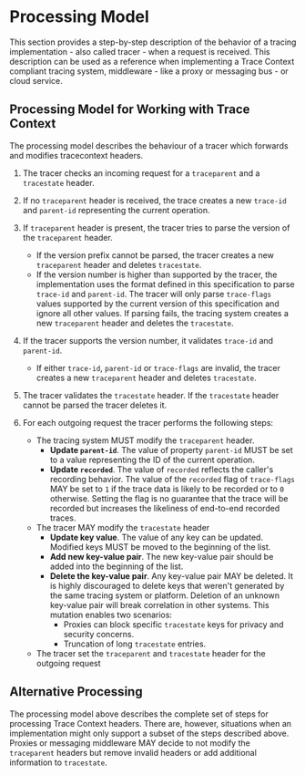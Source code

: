 # Processing Model

This section provides a step-by-step description of the behavior of a tracing
implementation - also called tracer -  when a request is received. This
description can be used as a reference when implementing a Trace Context
compliant tracing system, middleware - like a proxy or messaging bus -  or cloud
service.

## Processing Model for Working with Trace Context

The processing model describes the behaviour of a tracer which forwards and modifies tracecontext headers.

1. The tracer checks an incoming request for a `traceparent` and a `tracestate`
   header.
2. If no `traceparent` header is received, the trace creates a new `trace-id`
   and `parent-id` representing the current operation.

1. If `traceparent` header is present, the tracer tries to parse the version of the `traceparent` header.
   - If the version prefix cannot be parsed, the tracer creates   a new `traceparent` header and deletes `tracestate`.
   - If the version number is higher than supported by the tracer, the
     implementation uses the format defined in this specification to parse
     `trace-id` and `parent-id`. The tracer will only parse `trace-flags` values
     supported by the current version of this specification and ignore all other
     values. If parsing fails, the tracing system creates a new `traceparent`
     header and deletes the `tracestate`.

3. If the tracer supports the version number, it validates `trace-id` and
   `parent-id`.
   - If either `trace-id`, `parent-id` or `trace-flags`  are invalid,  the tracer
     creates a new `traceparent` header and deletes `tracestate`.

4. The tracer validates the `tracestate` header. If the `tracestate` header
   cannot be parsed the tracer deletes it.

5. For each outgoing request the tracer performs the following steps:

   - The tracing system MUST modify the `traceparent` header.
        - **Update `parent-id`**. The value of property `parent-id` MUST be set
          to a value representing the ID of the current operation.
        -  **Update `recorded`**. The value of `recorded` reflects the caller's
            recording behavior. The value of the `recorded` flag of
            `trace-flags` MAY be set to `1` if the trace data is likely to be
            recorded or to `0` otherwise. Setting the flag is no guarantee that
            the trace will be recorded but increases the likeliness of
            end-to-end recorded traces.
    - The tracer MAY modify the `tracestate` header
        - **Update key value**. The value of any key can be updated. Modified
          keys MUST be moved to the beginning of the list.
        - **Add new key-value pair**. The new key-value pair should be added
          into the beginning of the list.
        - **Delete the key-value pair**. Any key-value pair MAY be deleted. It
          is highly discouraged to delete keys that weren't generated by the
          same tracing system or platform. Deletion of an unknown key-value pair
          will break correlation in other systems. This mutation enables two
          scenarios:
            - Proxies can block specific `tracestate` keys for privacy and
              security concerns.
            - Truncation of long `tracestate` entries.
    - The tracer set the `traceparent` and `tracestate` header for the outgoing
      request


## Alternative Processing

The processing model above describes the complete set of steps for processing
Trace Context headers. There are, however, situations when an implementation
might only support a subset of the steps described above. Proxies or messaging
middleware MAY decide to not modify the `traceparent` headers but remove invalid
headers or add additional information to `tracestate`.
